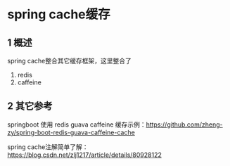 # spring cache缓存

## 1 概述

spring cache整合其它缓存框架，这里整合了

1. redis
2. caffeine



## 2 其它参考

springboot 使用 redis guava caffeine 缓存示例：https://github.com/zheng-zy/spring-boot-redis-guava-caffeine-cache

spring cache注解简单了解：https://blog.csdn.net/zlj1217/article/details/80928122